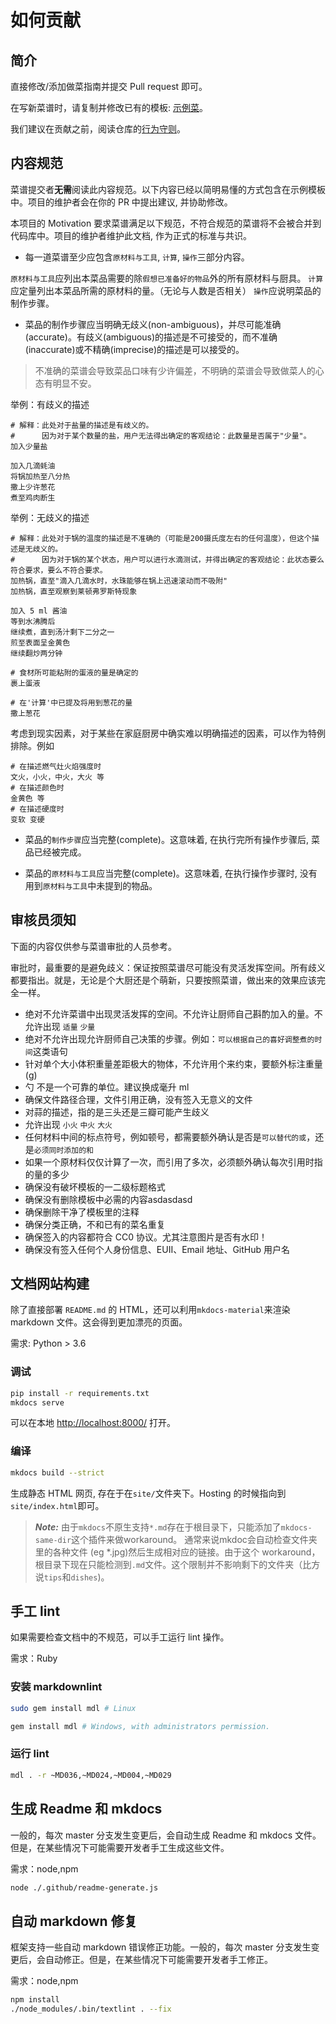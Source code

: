 # 如何贡献

## 简介

直接修改/添加做菜指南并提交 Pull request 即可。

在写新菜谱时，请复制并修改已有的模板: [示例菜](./dishes/template/示例菜/示例菜.md)。

我们建议在贡献之前，阅读仓库的[行为守则](./CODE_OF_CONDUCT.md)。

## 内容规范

菜谱提交者**无需**阅读此内容规范。以下内容已经以简明易懂的方式包含在示例模板中。项目的维护者会在你的 PR 中提出建议, 并协助修改。

本项目的 Motivation 要求菜谱满足以下规范，不符合规范的菜谱将不会被合并到代码库中。项目的维护者维护此文档, 作为正式的标准与共识。

- 每一道菜谱至少应包含`原材料与工具`, `计算`, `操作`三部分内容。

`原材料与工具`应列出本菜品需要的除`假想已准备好的物品`外的所有原材料与厨具。
`计算`应定量列出本菜品所需的原材料的量。（无论与人数是否相关）
`操作`应说明菜品的制作步骤。

- 菜品的制作步骤应当明确无歧义(non-ambiguous)，并尽可能准确(accurate)。有歧义(ambiguous)的描述是不可接受的，而不准确(inaccurate)或不精确(imprecise)的描述是可以接受的。

> 不准确的菜谱会导致菜品口味有少许偏差，不明确的菜谱会导致做菜人的心态有明显不安。

举例：有歧义的描述

```
# 解释：此处对于盐量的描述是有歧义的。
#      因为对于某个数量的盐，用户无法得出确定的客观结论：此数量是否属于"少量"。
加入少量盐

加入几滴蚝油
将锅加热至八分热
撒上少许葱花
煮至鸡肉断生
```

举例：无歧义的描述

```
# 解释：此处对于锅的温度的描述是不准确的（可能是200摄氏度左右的任何温度），但这个描述是无歧义的。
#      因为对于锅的某个状态，用户可以进行水滴测试，并得出确定的客观结论：此状态要么符合要求，要么不符合要求。
加热锅，直至"滴入几滴水时，水珠能够在锅上迅速滚动而不吸附"
加热锅，直至观察到莱顿弗罗斯特现象

加入 5 ml 酱油
等到水沸腾后
继续煮，直到汤汁剩下二分之一
煎至表面呈金黄色
继续翻炒两分钟

# 食材所可能粘附的蛋液的量是确定的
裹上蛋液

# 在'计算'中已提及将用到葱花的量
撒上葱花
```

考虑到现实因素，对于某些在家庭厨房中确实难以明确描述的因素，可以作为特例排除。例如

```
# 在描述燃气灶火焰强度时
文火，小火，中火，大火 等
# 在描述颜色时
金黄色 等
# 在描述硬度时
变软 变硬
```

- 菜品的`制作步骤`应当完整(complete)。这意味着, 在执行完所有操作步骤后, 菜品已经被完成。

- 菜品的`原材料与工具`应当完整(complete)。这意味着, 在执行操作步骤时, 没有用到`原材料与工具`中未提到的物品。

## 审核员须知

下面的内容仅供参与菜谱审批的人员参考。

审批时，最重要的是避免歧义：保证按照菜谱尽可能没有灵活发挥空间。所有歧义都要指出。就是，无论是个大厨还是个萌新，只要按照菜谱，做出来的效果应该完全一样。

- 绝对不允许菜谱中出现灵活发挥的空间。不允许让厨师自己斟酌加入的量。不允许出现 `适量` `少量`
- 绝对不允许出现允许厨师自己决策的步骤。例如：`可以根据自己的喜好调整煮的时间`这类语句
- 针对单个大小体积重量差距极大的物体，不允许用个来约束，要额外标注重量(g)
- 勺 不是一个可靠的单位。建议换成毫升 ml
- 确保文件路径合理，文件引用正确，没有签入无意义的文件
- 对蒜的描述，指的是三头还是三瓣可能产生歧义
- 允许出现 `小火` `中火` `大火`
- 任何材料中间的标点符号，例如顿号，都需要额外确认是否是`可以替代的或`，还是`必须同时添加的和`
- 如果一个原材料仅仅计算了一次，而引用了多次，必须额外确认每次引用时指的量的多少
- 确保没有破坏模板的一二级标题格式
- 确保没有删除模板中必需的内容asdasdasd 
- 确保删除干净了模板里的注释
- 确保分类正确，不和已有的菜名重复
- 确保签入的内容都符合 CC0 协议。尤其注意图片是否有水印！
- 确保没有签入任何个人身份信息、EUII、Email 地址、GitHub 用户名

## 文档网站构建

除了直接部署 `README.md` 的 HTML，还可以利用`mkdocs-material`来渲染 markdown 文件。这会得到更加漂亮的页面。

需求: Python > 3.6

### 调试

```bash
pip install -r requirements.txt
mkdocs serve
```

可以在本地 <http://localhost:8000/> 打开。

### 编译

```bash
mkdocs build --strict
```

生成静态 HTML 网页, 存在于在`site/`文件夹下。Hosting 的时候指向到`site/index.html`即可。

> **_Note:_**
> 由于`mkdocs`不原生支持`*.md`存在于根目录下，只能添加了`mkdocs-same-dir`这个插件来做workaround。
> 通常来说mkdoc会自动检查文件夹里的各种文件 (eg *.jpg)然后生成相对应的链接。由于这个
> workaround，根目录下现在只能检测到`.md`文件。这个限制并不影响剩下的文件夹（比方说`tips`和`dishes`)。

## 手工 lint

如果需要检查文档中的不规范，可以手工运行 lint 操作。

需求：Ruby

### 安装 markdownlint

```bash
sudo gem install mdl # Linux
```

```powershell
gem install mdl # Windows, with administrators permission.
```

### 运行 lint

```bash
mdl . -r ~MD036,~MD024,~MD004,~MD029
```

## 生成 Readme 和 mkdocs

一般的，每次 master 分支发生变更后，会自动生成 Readme 和 mkdocs 文件。但是，在某些情况下可能需要开发者手工生成这些文件。

需求：node,npm

```bash
node ./.github/readme-generate.js
```

## 自动 markdown 修复

框架支持一些自动 markdown 错误修正功能。一般的，每次 master 分支发生变更后，会自动修正。但是，在某些情况下可能需要开发者手工修正。

需求：node,npm

```bash
npm install
./node_modules/.bin/textlint . --fix
```
